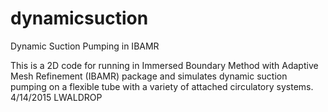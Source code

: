 # dynamicsuction
Dynamic Suction Pumping in IBAMR

This is a 2D code for running in Immersed Boundary Method with Adaptive Mesh Refinement (IBAMR) package and simulates dynamic suction pumping on a flexible tube with a variety of attached circulatory systems. 4/14/2015 LWALDROP
